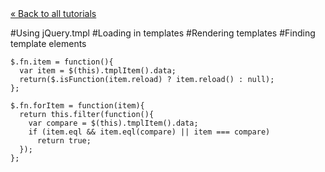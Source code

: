 <div class="back"><a href="index.html">&laquo; Back to all tutorials</a></div>

#Using jQuery.tmpl
#Loading in templates
#Rendering templates
#Finding template elements

    $.fn.item = function(){
      var item = $(this).tmplItem().data;
      return($.isFunction(item.reload) ? item.reload() : null);
    };

    $.fn.forItem = function(item){
      return this.filter(function(){
        var compare = $(this).tmplItem().data;
        if (item.eql && item.eql(compare) || item === compare)
          return true;
      });
    };